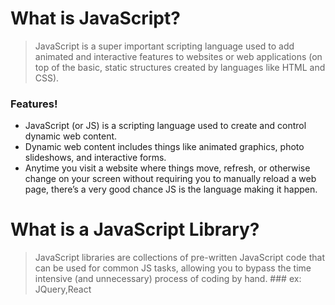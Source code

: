 # What is JavaScript?

> JavaScript is a super important scripting language used to add animated and interactive features to websites or web applications (on top of the basic, static structures created   by languages like HTML and CSS).

### Features!

- JavaScript (or JS) is a scripting language used to create and control dynamic web content.
- Dynamic web content includes things like animated graphics, photo slideshows, and interactive forms.
- Anytime you visit a website where things move, refresh, or otherwise change on your screen without requiring you to manually reload a web page, there’s a very good chance JS is the language making it happen.

# What is a JavaScript Library?

> JavaScript libraries are collections of pre-written JavaScript code that can be used for common JS tasks, allowing you to bypass the time intensive (and unnecessary) process of coding by hand. ### ex: JQuery,React
